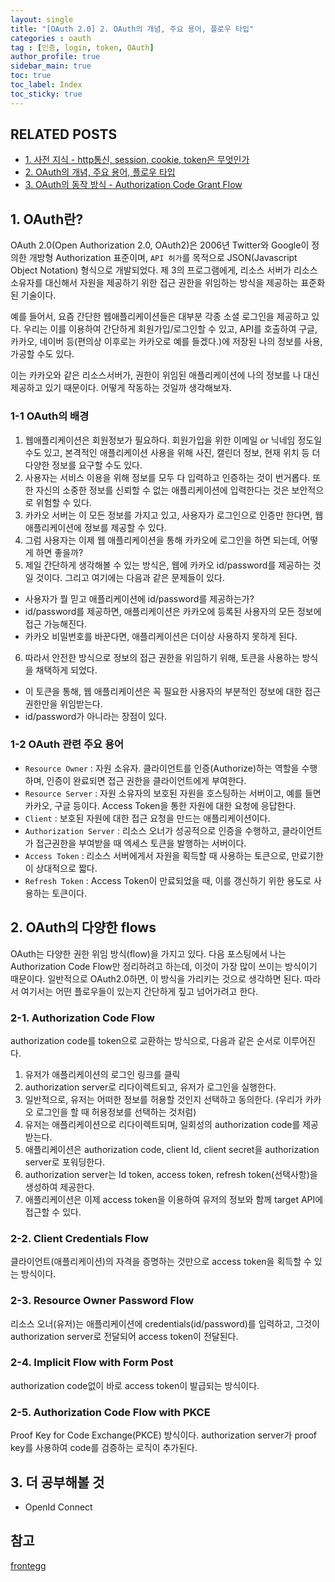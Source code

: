 ```yaml
---
layout: single
title: "[OAuth 2.0] 2. OAuth의 개념, 주요 용어, 플로우 타입"
categories : oauth
tag : [인증, login, token, OAuth]
author_profile: true
sidebar_main: true
toc: true
toc_label: Index
toc_sticky: true
---
```

## RELATED POSTS                                         
- [1. 사전 지식 - http통신, session, cookie, token은 무엇인가](https://iamhmin.github.io/oauth/oauth-1/) 
- [2. OAuth의 개념, 주요 용어, 플로우 타입 ](https://iamhmin.github.io/oauth/oauth-2/)      
- [3. OAuth의 동작 방식 - Authorization Code Grant Flow ](https://iamhmin.github.io/oauth/oauth-3/)  

## 1. OAuth란?
OAuth 2.0(Open Authorization 2.0, OAuth2)은 2006년 Twitter와 Google이 정의한 개방형 Authorization 표준이며, `API 허가`를 목적으로 JSON(Javascript Object Notation) 형식으로 개발되었다. 제 3의 프로그램에게, 리소스 서버가 리소스 소유자를 대신해서 자원을 제공하기 위한 접근 권한을 위임하는 방식을 제공하는 표준화된 기술이다.

예를 들어서, 요즘 간단한 웹애플리케이션들은 대부분 각종 소셜 로그인을 제공하고 있다. 우리는 이를 이용하여 간단하게 회원가입/로그인할 수 있고, API를 호출하여 구글, 카카오, 네이버 등(편의상 이후로는 카카오로 예를 들겠다.)에 저장된 나의 정보를 사용, 가공할 수도 있다. 

이는 카카오와 같은 리소스서버가, 권한이 위임된 애플리케이션에 나의 정보를 나 대신 제공하고 있기 때문이다. 어떻게 작동하는 것일까 생각해보자.

### 1-1 OAuth의 배경
1. 웹애플리케이션은 회원정보가 필요하다. 회원가입을 위한 이메일 or 닉네임 정도일 수도 있고, 본격적인 애플리케이션 사용을 위해 사진, 캘린더 정보, 현재 위치 등 더 다양한 정보를 요구할 수도 있다. 
2. 사용자는 서비스 이용을 위해 정보를 모두 다 입력하고 인증하는 것이 번거롭다. 또한 자신의 소중한 정보를 신뢰할 수 없는 애플리케이션에 입력한다는 것은 보안적으로 위험할 수 있다.
3. 카카오 서버는 이 모든 정보를 가지고 있고, 사용자가 로그인으로 인증만 한다면, 웹 애플리케이션에 정보를 제공할 수 있다. 
4. 그럼 사용자는 이제 웹 애플리케이션을 통해 카카오에 로그인을 하면 되는데, 어떻게 하면 좋을까?
5. 제일 간단하게 생각해볼 수 있는 방식은, 웹에 카카오 id/password를 제공하는 것일 것이다. 그리고 여기에는 다음과 같은 문제들이 있다.
- 사용자가 뭘 믿고 애플리케이션에 id/password를 제공하는가?
- id/password를 제공하면, 애플리케이션은 카카오에 등록된 사용자의 모든 정보에 접근 가능해진다.
- 카카오 비밀번호를 바꾼다면, 애플리케이션은 더이상 사용하지 못하게 된다.
6. 따라서 안전한 방식으로 정보의 접근 권한을 위임하기 위해, 토큰을 사용하는 방식을 채택하게 되었다.
- 이 토큰을 통해, 웹 애플리케이션은 꼭 필요한 사용자의 부분적인 정보에 대한 접근 권한만을 위임받는다.
- id/password가 아니라는 장점이 있다.

### 1-2 OAuth 관련 주요 용어
- `Resource Owner` : 자원 소유자. 클라이언트를 인증(Authorize)하는 역할을 수행하며, 인증이 완료되면 접근 권한을 클라이언트에게 부여한다. 
- `Resource Server` : 자원 소유자의 보호된 자원을 호스팅하는 서버이고, 예를 들면 카카오, 구글 등이다. Access Token을 통한 자원에 대한 요청에 응답한다. 
- `Client` : 보호된 자원에 대한 접근 요청을 만드는 애플리케이션이다.  
- `Authorization Server` : 리소스 오너가 성공적으로 인증을 수행하고, 클라이언트가 접근권한을 부여받을 때 엑세스 토큰을 발행하는 서버이다. 
- `Access Token` : 리소스 서버에게서 자원을 획득할 때 사용하는 토큰으로, 만료기한이 상대적으로 짧다.
- `Refresh Token` : Access Token이 만료되었을 때, 이를 갱신하기 위한 용도로 사용하는 토큰이다.

## 2. OAuth의 다양한 flows
OAuth는 다양한 권한 위임 방식(flow)을 가지고 있다. 다음 포스팅에서 나는 Authorization Code Flow만 정리하려고 하는데, 이것이 가장 많이 쓰이는 방식이기 때문이다. 일반적으로 OAuth2.0하면, 이 방식을 가리키는 것으로 생각하면 된다. 따라서 여기서는 어떤 플로우들이 있는지 간단하게 짚고 넘어가려고 한다.

### 2-1. Authorization Code Flow
authorization code를 token으로 교환하는 방식으로, 다음과 같은 순서로 이루어진다. 
1. 유저가 애플리케이션의 로그인 링크를 클릭
2. authorization server로 리다이렉트되고, 유저가 로그인을 실행한다.
3. 일반적으로, 유저는 어떠한 정보를 허용할 것인지 선택하고 동의한다. (우리가 카카오 로그인을 할 때 허용정보를 선택하는 것처럼)
4. 유저는 애플리케이션으로 리다이렉트되며, 일회성의 authorization code를 제공받는다.
5. 애플리케이션은 authorization code, client Id, client secret을 authorization server로 포워딩한다.
6. authorization server는 Id token, access token, refresh token(선택사항)을 생성하여 제공한다.
7. 애플리케이션은 이제 access token을 이용하여 유저의 정보와 함께 target API에 접근할 수 있다.

### 2-2. Client Credentials Flow
클라이언트(애플리케이션)의 자격을 증명하는 것만으로 access token을 획득할 수 있는 방식이다.

### 2-3. Resource Owner Password Flow
리소스 오너(유저)는 애플리케이션에 credentials(id/password)를 입력하고, 그것이 authorization server로 전달되어 access token이 전달된다.

### 2-4. Implicit Flow with Form Post
authorization code없이 바로 access token이 발급되는 방식이다.

### 2-5. Authorization Code Flow with PKCE
Proof Key for Code Exchange(PKCE) 방식이다. authorization server가 proof key를 사용하여 code를 검증하는 로직이 추가된다.

## 3. 더 공부해볼 것
- OpenId Connect

## 참고
[frontegg](https://frontegg.com/blog/oauth-flows/) 



